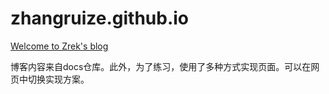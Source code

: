 # zhangruize.github.io

[Welcome to Zrek's blog](https://zhangruize.github.io/index.html)

博客内容来自docs仓库。此外，为了练习，使用了多种方式实现页面。可以在网页中切换实现方案。
